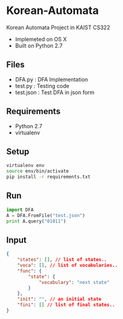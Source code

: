 Korean-Automata
===============

Korean Automata Project in KAIST CS322
- Implemeted on OS X
- Built on Python 2.7

Files
-----
- DFA.py : DFA Implementation
- test.py : Testing code
- test.json : Test DFA in json form

Requirements
------------

- Python 2.7
- virtualenv

Setup
-----
```sh
virtualenv env
source env/bin/activate
pip install -r requirements.txt
```

Run
---
```python
import DFA
A = DFA.FromFile("test.json")
print A.query("01011")
```

Input
-----
```json
{
	"states": [], // list of states..
	"voca": [], // list of vocabularies..
	"func": {
		"state": {
			"vocabulary": "next state"
		}
	},
	"init": "", // an initial state
	"fini": [] // list of final states..
}
